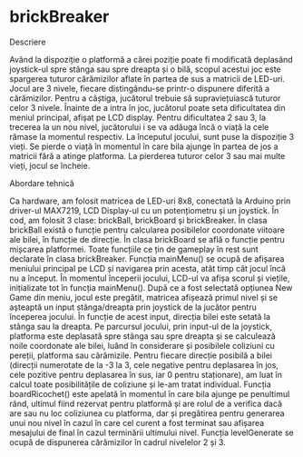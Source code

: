# brickBreaker

Descriere

Având la dispoziție o platformă a cărei poziție poate fi modificată deplasând joystick-ul spre stânga sau spre dreapta și o bilă, scopul
acestui joc este spargerea tuturor cărămizilor aflate în partea de sus a matricii de LED-uri. Jocul are 3 nivele, fiecare distingându-se
printr-o dispunere diferită a cărămizilor. Pentru a câștiga, jucătorul trebuie să supraviețuiască tuturor celor 3 nivele. Înainte de a
intra în joc, jucătorul poate seta dificultatea din meniul principal, afișat pe LCD display. Pentru dificultatea 2 sau 3, la trecerea la
un nou nivel, jucătorului i se va adăuga încă o viață la cele rămase la momentul respectiv. La începutul jocului, sunt puse la dispoziție
3 vieți. Se pierde o viață în momentul în care bila ajunge în partea de jos a matricii fără a atinge platforma. La pierderea tuturor celor
3 sau mai multe vieți, jocul se încheie.

Abordare tehnică

Ca hardware, am folosit matricea de LED-uri 8x8, conectată la Arduino prin driver-ul MAX7219, LCD Display-ul cu un potențiometru și un
joystick.
În cod, am folosit 3 clase: brickBall, brickBoard și brickBreaker. În clasa brickBall există o funcție pentru calcularea posibilelor 
coordonate viitoare ale bilei, în funcție de direcție. În clasa brickBoard se află o funcție pentru mișcarea platformei. Toate funcțiile
ce țin de gameplay în rest sunt declarate în clasa brickBreaker. Funcția mainMenu() se ocupă de afișarea meniului principal pe LCD și
navigarea prin acesta, atât timp cât jocul încă nu a început. În momentul începerii jocului, LCD-ul va afișa scorul și viețile, 
inițializate tot în funcția mainMenu(). După ce a fost selectată opțiunea New Game din meniu, jocul este pregătit, matricea afișează primul
nivel și se așteaptă un input stânga/dreapta prin joystick de la jucător pentru începerea jocului. În funcție de acest input, direcția 
bilei este setată la stânga sau la dreapta. Pe parcursul jocului, prin input-ul de la joystick, platforma este deplasată spre stânga sau
spre dreapta și se calculează noile coordonate ale bilei, luând în considerare și posibilele coliziuni cu pereții, platforma sau cărămizile.
Pentru fiecare direcție posibilă a bilei (direcții numerotate de la -3 la 3, cele negative pentru deplasarea în jos, cele pozitive pentru
deplasarea în sus, iar 0 pentru staționare), am luat în calcul toate posibilitățile de coliziune și le-am tratat individual. Funcția
boardRicochet() este apelată în momentul în care bila ajunge pe penultimul rând, ultimul fiind rezervat pentru platformă și are rolul de a
verifica dacă are sau nu loc coliziunea cu platforma, dar și pregătirea pentru generarea unui nou nivel în cazul în care cel curent a fost
terminat sau afișarea mesajului de final în cazul terminării ultimului nivel. Funcția levelGenerate se ocupă de dispunerea cărămizilor în 
cadrul nivelelor 2 și 3.
